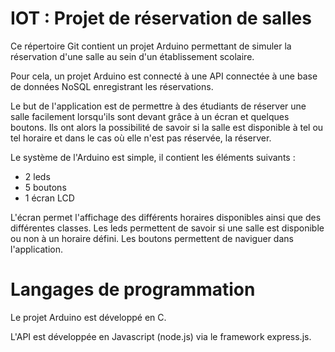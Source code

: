 # IOT : Projet de réservation de salles

Ce répertoire Git contient un projet Arduino permettant de simuler la réservation d'une salle au sein d'un établissement scolaire.

Pour cela, un projet Arduino est connecté à une API connectée à une base de données NoSQL enregistrant les réservations.

Le but de l'application est de permettre à des étudiants de réserver une salle facilement lorsqu'ils sont devant grâce à un écran et quelques boutons. Ils ont alors la possibilité de savoir si la salle est disponible à tel ou tel horaire et dans le cas où elle n'est pas réservée, la réserver.

Le système de l'Arduino est simple, il contient les éléments suivants :

- 2 leds
- 5 boutons
- 1 écran LCD

L'écran permet l'affichage des différents horaires disponibles ainsi que des différentes classes.
Les leds permettent de savoir si une salle est disponible ou non à un horaire défini.
Les boutons permettent de naviguer dans l'application.


# Langages de programmation

Le projet Arduino est développé en C.

L'API est développée en Javascript (node.js) via le framework express.js.
